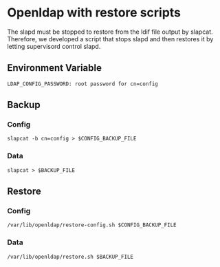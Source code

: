 # Openldap with restore scripts

The slapd must be stopped to restore from the ldif file output by slapcat.
Therefore, we developed a script that stops slapd and then restores it by letting supervisord control slapd.

## Environment Variable

```
LDAP_CONFIG_PASSWORD: root password for cn=config
```

## Backup

### Config

```
slapcat -b cn=config > $CONFIG_BACKUP_FILE
```

### Data

```
slapcat > $BACKUP_FILE
```

## Restore

### Config

```
/var/lib/openldap/restore-config.sh $CONFIG_BACKUP_FILE
```

### Data

```
/var/lib/openldap/restore.sh $BACKUP_FILE
```
